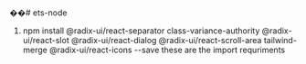 ��#   e t s - n o d e


1) npm install @radix-ui/react-separator class-variance-authority @radix-ui/react-slot @radix-ui/react-dialog @radix-ui/react-scroll-area tailwind-merge @radix-ui/react-icons --save
 these are the import requriments
